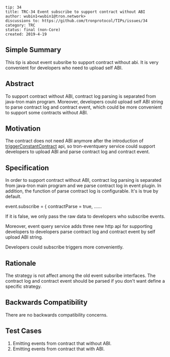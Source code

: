 ```
tip: 34
title: TRC-34 Event subscribe to support contract without ABI
author: wubin1<wubin1@tron.network> 
discussions to: https://github.com/tronprotocol/TIPs/issues/34
category: TRC
status: final (non-Core)
created: 2019-4-19
```
## Simple Summary
This tip is about event subsribe to support contract without abi. It is very convenient for developers who need to upload self ABI.

## Abstract
To support contract without ABI,  contract log parsing is separated from java-tron main program.
Moreover, developers could upload self ABI string to parse contract log and contract event,  which could be more convenient to support some contracts without ABI.

## Motivation

The contract does not need ABI anymore after the introduction of [triggerConstantContract](#31 ) api, so tron-eventquery service could support developers to upload ABI and parse contract log and contract event.

## Specification
In order to support contract without ABI, contract log parsing is separated from java-tron main program and we parse contract log in event plugin.
In addition,  the function of parse contract log is configurable. It's is true by default. 

event.subscribe = {
      contractParse = true,
    ......

If it is false, we only pass  the  raw data to developers who subscribe events.

Moreover, event query service adds three new http api for supporting developers to developers parse contract log and contract event by self upload ABI string.

Developers could subscribe triggers more conveniently.
## Rationale

The strategy is not affect among the old event subsribe interfaces. The contract log and contract event should be parsed if you don't want define a specific strategy.

## Backwards Compatibility

There are no backwards compatibility concerns.

## Test Cases

1. Emitting events from contract that without ABI.
2. Emitting events from contract that with ABI.
